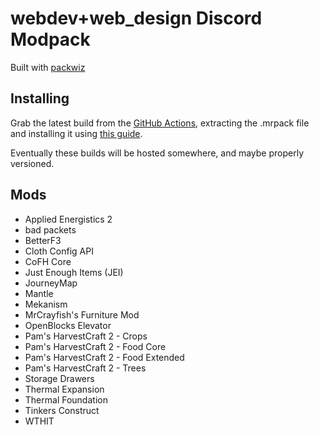 webdev+web_design Discord Modpack
===

Built with [packwiz](https://github.com/packwiz/packwiz)

## Installing

Grab the latest build from the [GitHub Actions](https://github.com/r-webdev/modpack/actions),
extracting the .mrpack file and installing it using [this guide](https://docs.modrinth.com/docs/modpacks/playing_modpacks/).

Eventually these builds will be hosted somewhere, and maybe properly versioned.

## Mods

 * Applied Energistics 2
 * bad packets
 * BetterF3
 * Cloth Config API
 * CoFH Core
 * Just Enough Items (JEI)
 * JourneyMap
 * Mantle
 * Mekanism
 * MrCrayfish's Furniture Mod
 * OpenBlocks Elevator
 * Pam's HarvestCraft 2 - Crops
 * Pam's HarvestCraft 2 - Food Core
 * Pam's HarvestCraft 2 - Food Extended
 * Pam's HarvestCraft 2 - Trees
 * Storage Drawers
 * Thermal Expansion
 * Thermal Foundation
 * Tinkers Construct
 * WTHIT
